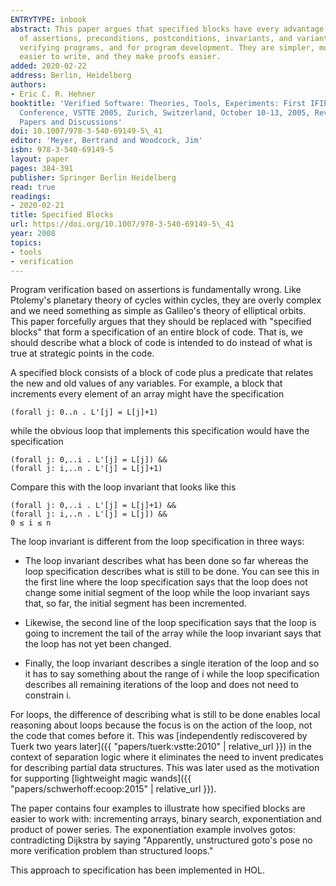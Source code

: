 ```yaml
---
ENTRYTYPE: inbook
abstract: This paper argues that specified blocks have every advantage over the combination
  of assertions, preconditions, postconditions, invariants, and variants, both for
  verifying programs, and for program development. They are simpler, more general,
  easier to write, and they make proofs easier.
added: 2020-02-22
address: Berlin, Heidelberg
authors:
- Eric C. R. Hehner
booktitle: 'Verified Software: Theories, Tools, Experiments: First IFIP TC 2/WG 2.3
  Conference, VSTTE 2005, Zurich, Switzerland, October 10-13, 2005, Revised Selected
  Papers and Discussions'
doi: 10.1007/978-3-540-69149-5\_41
editor: 'Meyer, Bertrand and Woodcock, Jim'
isbn: 978-3-540-69149-5
layout: paper
pages: 384-391
publisher: Springer Berlin Heidelberg
read: true
readings:
- 2020-02-21
title: Specified Blocks
url: https://doi.org/10.1007/978-3-540-69149-5\_41
year: 2008
topics:
- tools
- verification
---
```


Program verification based on assertions is fundamentally wrong.
Like Ptolemy's planetary theory of cycles within cycles, they
are overly complex and we need something as simple as
Galileo's theory of elliptical orbits.
This paper forcefully argues that they should be replaced
with "specified blocks" that form a specification of
an entire block of code.
That is, we should describe what a block of code
is intended to do instead of what is true at strategic points
in the code.

A specified block consists of a block of code plus a
predicate that relates the new and old values of any variables.
For example, a block that increments every element of an array
might have the specification

    (forall j: 0..n . L'[j] = L[j]+1)

while the obvious loop that implements this specification would have
the specification

    (forall j: 0,..i . L'[j] = L[j]) &&
    (forall j: i,..n . L'[j] = L[j]+1)

Compare this with the loop invariant that looks like this

    (forall j: 0,..i . L'[j] = L[j]+1) &&
    (forall j: i,..n . L'[j] = L[j]) &&
    0 ≤ i ≤ n

The loop invariant is different from the loop specification in three ways:

- The loop invariant describes what has been done so far
  whereas the loop specification describes what is still to be done.
  You can see this in the first line where the loop specification
  says that the loop does not change some initial segment of the loop
  while the loop invariant says that, so far, the initial segment
  has been incremented.

- Likewise, the second line of the loop specification says that the
  loop is going to increment the tail of the array while the loop
  invariant says that the loop has not yet been changed.

- Finally, the loop invariant describes a single iteration of the loop
  and so it has to say something about the range of i while the loop
  specification describes all remaining iterations of the loop
  and does not need to constrain i.

For loops, the difference of describing what is still to be done
enables local reasoning about loops because the focus is on
the action of the loop, not the code that comes before it.
This was
[independently rediscovered by Tuerk two years later]({{ "papers/tuerk:vstte:2010" | relative_url }})
in the context of separation logic
where it eliminates the need to invent predicates for describing
partial data structures.
This was later used as the motivation for supporting
[lightweight magic wands]({{ "papers/schwerhoff:ecoop:2015" | relative_url }}).

The paper contains four examples to illustrate how specified blocks
are easier to work with: incrementing arrays, binary search, exponentiation
and product of power series.
The exponentiation example involves gotos: contradicting Dijkstra by saying
"Apparently, unstructured goto's pose no more verification problem
than structured loops."

This approach to specification has been implemented in HOL.
